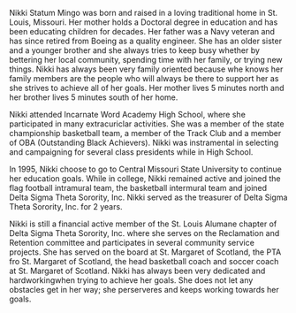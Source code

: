 Nikki Statum Mingo was born and raised in a loving traditional home in St. Louis, Missouri. Her mother holds a Doctoral degree in education and has been educating children for decades. Her father was a Navy veteran and has since retired from Boeing as a quality engineer. She has an older sister and a younger brother and she always tries to keep busy whether by bettering her local community, spending time with her family, or trying new things. Nikki has always been very family oriented because whe knows her family members are the people who will always be there to support her as she strives to achieve all of her goals. Her mother lives 5 minutes north and her brother lives 5 minutes south of her home. 

Nikki attended Incarnate Word Academy High School, where she participated in many extracuriclar activities. She was a member of the state championship basketball team, a member of the Track Club and a member of OBA (Outstanding Black Achievers). Nikki was instramental in selecting and campaigning for several class presidents while in High School. 

In 1995, Nikki choose to go to Central Missouri State University to continue her education goals. While in college, Nikki remained active and joined the flag football intramural team, the basketball intermural team and joined Delta Sigma Theta Sorority, Inc. Nikki served as the treasurer of Delta Sigma Theta Sorority, Inc. for 2 years. 

Nikki is still a financial active member of the St. Louis Alumane chapter of Delta Sigma Theta Sorority, Inc. where she serves on the Reclamation and Retention committee and participates in several community service projects. She has served on the board at St. Margaret of Scotland, the PTA fro St. Margaret of Scotland, the head basketball coach and soccer coach at St. Margaret of Scotland. Nikki has always been very dedicated and hardworkingwhen trying to achieve her goals. She does not let any obstacles get in her way; she perserveres and keeps working towards her goals. 

